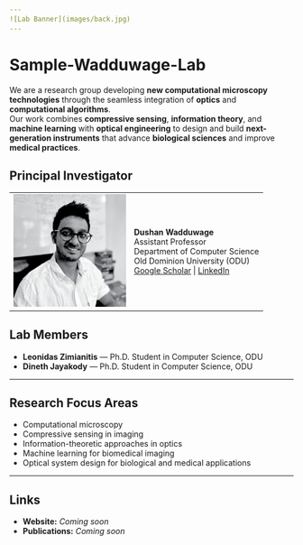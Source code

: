 ```yaml
---
![Lab Banner](images/back.jpg)
---
```

# Sample-Wadduwage-Lab

We are a research group developing **new computational microscopy technologies** through the seamless integration of **optics** and **computational algorithms**.  
Our work combines **compressive sensing**, **information theory**, and **machine learning** with **optical engineering** to design and build **next-generation instruments** that advance **biological sciences** and improve **medical practices**.

## Principal Investigator

<table>
<tr>
<td width="200">
<img src="images/dushan.png" alt="Dushan Wadduwage" width="200">
</td>
<td>
<strong>Dushan Wadduwage</strong><br>
Assistant Professor<br>
Department of Computer Science<br>
Old Dominion University (ODU)<br>
<a href="https://scholar.google.com/citations?user=XXXX" target="_blank"> Google Scholar</a> | 
<a href="https://www.linkedin.com/in/XXXX" target="_blank"> LinkedIn</a>
</td>
</tr>
</table>


## Lab Members
- **Leonidas Zimianitis** — Ph.D. Student in Computer Science, ODU  
- **Dineth Jayakody** — Ph.D. Student in Computer Science, ODU  

---

## Research Focus Areas
- Computational microscopy  
- Compressive sensing in imaging  
- Information-theoretic approaches in optics  
- Machine learning for biomedical imaging  
- Optical system design for biological and medical applications  

---

##  Links
- **Website:** _Coming soon_  
- **Publications:** _Coming soon_  
